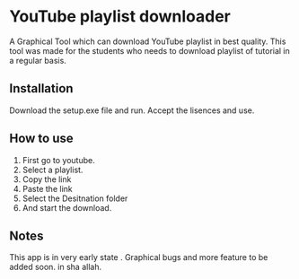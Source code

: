 # YouTube playlist downloader
A Graphical Tool which can download YouTube playlist in best quality. This tool was made for the students who needs to download playlist of tutorial in a regular basis.

## Installation 

Download the setup.exe file and run. Accept the lisences and use.


## How to use


1. First go to youtube.
2. Select a playlist.
3. Copy the link 
4. Paste the link 
5. Select the Desitnation folder 
6. And start the download.

## Notes

This app is in very early state . Graphical bugs and more feature to be added soon. in sha allah.

